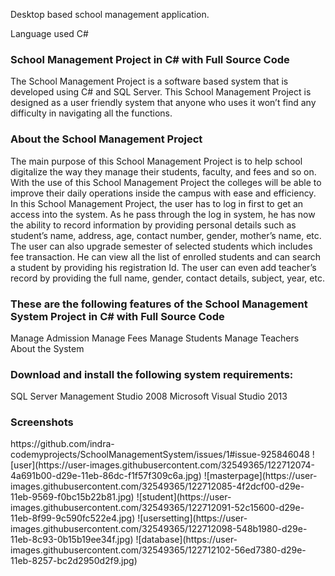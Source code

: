 Desktop based school management application.

Language used C#

<h3>School Management Project in C# with Full Source Code</h3>
The School Management Project is a software based system that is developed using C# and SQL Server. This School Management Project is designed as a user friendly system that anyone who uses it won’t find any difficulty in navigating all the functions.

<h3>About the School Management Project</h3>
The main purpose of this School Management Project is to help school digitalize the way they manage their students, faculty, and fees and so on. With the use of this School Management Project the colleges will be able to improve their daily operations inside the campus with ease and efficiency. In this School Management Project, the user has to log in first to get an access into the system. As he pass through the log in system, he has now the ability to record information by providing personal details such as student’s name, address, age, contact number, gender, mother’s name, etc. The user can also upgrade semester of selected students which includes fee transaction. He can view all the list of enrolled students and can search a student by providing his registration Id. The user can even add teacher’s record by providing the full name, gender, contact details, subject, year, etc.

<h3>These are the following features of the School Management System Project in C# with Full Source Code</h3>
Manage Admission
Manage Fees
Manage Students
Manage Teachers
About the System

<h3>Download and install the following system requirements:</h3>
SQL Server Management Studio 2008
 Microsoft Visual Studio 2013

<h3>Screenshots</h3>
https://github.com/indra-codemyprojects/SchoolManagementSystem/issues/1#issue-925846048
![user](https://user-images.githubusercontent.com/32549365/122712074-4a691b00-d29e-11eb-86dc-f1f57f309c6a.jpg)
![masterpage](https://user-images.githubusercontent.com/32549365/122712085-4f2dcf00-d29e-11eb-9569-f0bc15b22b81.jpg)
![student](https://user-images.githubusercontent.com/32549365/122712091-52c15600-d29e-11eb-8f99-9c590fc522e4.jpg)
![usersetting](https://user-images.githubusercontent.com/32549365/122712098-548b1980-d29e-11eb-8c93-0b15b19ee34f.jpg)
![database](https://user-images.githubusercontent.com/32549365/122712102-56ed7380-d29e-11eb-8257-bc2d2950d2f9.jpg)
